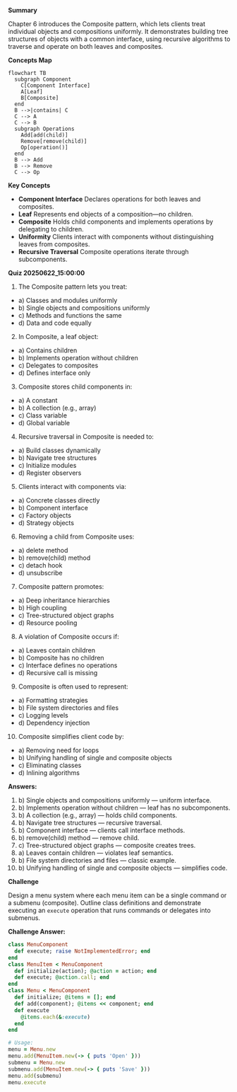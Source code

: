 **Summary**

Chapter 6 introduces the Composite pattern, which lets clients treat individual objects and compositions uniformly. It demonstrates building tree structures of objects with a common interface, using recursive algorithms to traverse and operate on both leaves and composites.

**Concepts Map**

```mermaid
flowchart TB
  subgraph Component
    C[Component Interface]
    A[Leaf]
    B[Composite]
  end
  B -->|contains| C
  C --> A
  C --> B
  subgraph Operations
    Add[add(child)]
    Remove[remove(child)]
    Op[operation()]
  end
  B --> Add
  B --> Remove
  C --> Op
```  

**Key Concepts**

* **Component Interface** Declares operations for both leaves and composites.
* **Leaf** Represents end objects of a composition—no children.
* **Composite** Holds child components and implements operations by delegating to children.
* **Uniformity** Clients interact with components without distinguishing leaves from composites.
* **Recursive Traversal** Composite operations iterate through subcomponents.

**Quiz 20250622_15:00:00**

1. The Composite pattern lets you treat:
- a) Classes and modules uniformly
- b) Single objects and compositions uniformly
- c) Methods and functions the same
- d) Data and code equally

2. In Composite, a leaf object:
- a) Contains children
- b) Implements operation without children
- c) Delegates to composites
- d) Defines interface only

3. Composite stores child components in:
- a) A constant
- b) A collection (e.g., array)
- c) Class variable
- d) Global variable

4. Recursive traversal in Composite is needed to:
- a) Build classes dynamically
- b) Navigate tree structures
- c) Initialize modules
- d) Register observers

5. Clients interact with components via:
- a) Concrete classes directly
- b) Component interface
- c) Factory objects
- d) Strategy objects

6. Removing a child from Composite uses:
- a) delete method
- b) remove(child) method
- c) detach hook
- d) unsubscribe

7. Composite pattern promotes:
- a) Deep inheritance hierarchies
- b) High coupling
- c) Tree-structured object graphs
- d) Resource pooling

8. A violation of Composite occurs if:
- a) Leaves contain children
- b) Composite has no children
- c) Interface defines no operations
- d) Recursive call is missing

9. Composite is often used to represent:
- a) Formatting strategies
- b) File system directories and files
- c) Logging levels
- d) Dependency injection

10. Composite simplifies client code by:
- a) Removing need for loops
- b) Unifying handling of single and composite objects
- c) Eliminating classes
- d) Inlining algorithms

**Answers:**
1. b) Single objects and compositions uniformly — uniform interface.
2. b) Implements operation without children — leaf has no subcomponents.
3. b) A collection (e.g., array) — holds child components.
4. b) Navigate tree structures — recursive traversal.
5. b) Component interface — clients call interface methods.
6. b) remove(child) method — remove child.
7. c) Tree-structured object graphs — composite creates trees.
8. a) Leaves contain children — violates leaf semantics.
9. b) File system directories and files — classic example.
10. b) Unifying handling of single and composite objects — simplifies code.

**Challenge**

Design a menu system where each menu item can be a single command or a submenu (composite). Outline class definitions and demonstrate executing an `execute` operation that runs commands or delegates into submenus.

**Challenge Answer:**
```ruby
class MenuComponent
  def execute; raise NotImplementedError; end
end
class MenuItem < MenuComponent
  def initialize(action); @action = action; end
  def execute; @action.call; end
end
class Menu < MenuComponent
  def initialize; @items = []; end
  def add(component); @items << component; end
  def execute
    @items.each(&:execute)
  end
end

# Usage:
menu = Menu.new
menu.add(MenuItem.new(-> { puts 'Open' }))
submenu = Menu.new
submenu.add(MenuItem.new(-> { puts 'Save' }))
menu.add(submenu)
menu.execute
```